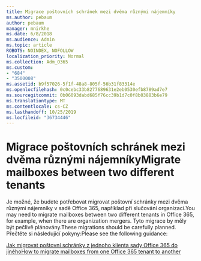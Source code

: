 ```yaml
---
title: Migrace poštovních schránek mezi dvěma různými nájemníky
ms.author: pebaum
author: pebaum
manager: mnirkhe
ms.date: 6/8/2018
ms.audience: Admin
ms.topic: article
ROBOTS: NOINDEX, NOFOLLOW
localization_priority: Normal
ms.collection: Adm_O365
ms.custom:
- "684"
- "3500008"
ms.assetid: b9f57026-5f1f-48a8-805f-56b31f83314e
ms.openlocfilehash: 0c0cebc33b8277689631e2eb0530efb8789ad7e7
ms.sourcegitcommit: 0b06093dabd685f76cc39b1d7c0f8b03883b6e79
ms.translationtype: MT
ms.contentlocale: cs-CZ
ms.lasthandoff: 10/25/2019
ms.locfileid: "36734446"
---
```

# <a name="migrate-mailboxes-between-two-different-tenants"></a><span data-ttu-id="26bff-102">Migrace poštovních schránek mezi dvěma různými nájemníky</span><span class="sxs-lookup"><span data-stu-id="26bff-102">Migrate mailboxes between two different tenants</span></span>

<span data-ttu-id="26bff-103">Je možné, že budete potřebovat migrovat poštovní schránky mezi dvěma různými nájemníky v sadě Office 365, například při slučování organizací.</span><span class="sxs-lookup"><span data-stu-id="26bff-103">You may need to migrate mailboxes between two different tenants in Office 365, for example, when there are organization mergers.</span></span> <span data-ttu-id="26bff-104">Tyto migrace by měly být pečlivě plánovány.</span><span class="sxs-lookup"><span data-stu-id="26bff-104">These migrations should be carefully planned.</span></span> <span data-ttu-id="26bff-105">Přečtěte si následující pokyny:</span><span class="sxs-lookup"><span data-stu-id="26bff-105">Please see the following guidance:</span></span>
  
[<span data-ttu-id="26bff-106">Jak migrovat poštovní schránky z jednoho klienta sady Office 365 do jiného</span><span class="sxs-lookup"><span data-stu-id="26bff-106">How to migrate mailboxes from one Office 365 tenant to another</span></span>](https://docs.microsoft.com/Exchange/mailbox-migration/migrate-mailboxes-across-tenants)
  